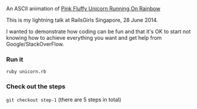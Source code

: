 An ASCII animation of [Pink Fluffy Unicorn Running On Rainbow](http://www.youtube.com/watch?v=Sm368W0OsHo)

This is my lightning talk at RailsGirls Singapore, 28 June 2014. 

I wanted to demonstrate how coding can be fun and that it's OK to start not knowing how to achieve everything you want and get help from Google/StackOverFlow.

### Run it

`ruby unicorn.rb`

### Check out the steps

`git checkout step-1` (there are 5 steps in total)
